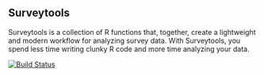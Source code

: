 ## Surveytools
Surveytools is a collection of R functions that, together, create a lightweight and modern workflow for analyzing survey data.  With Surveytools, you spend less time writing clunky R code and more time analyzing your data.

[![Build Status](https://travis-ci.org/peterhurford/surveytools.svg?branch=master)](https://travis-ci.org/peterhurford/surveytools)



